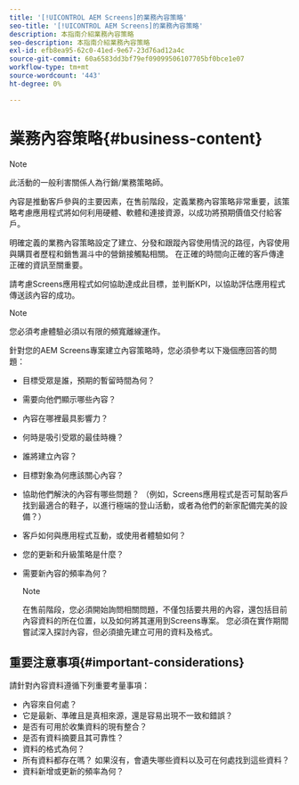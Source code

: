 ```yaml
---
title: '[!UICONTROL AEM Screens]的業務內容策略'
seo-title: '[!UICONTROL AEM Screens]的業務內容策略'
description: 本指南介紹業務內容策略
seo-description: 本指南介紹業務內容策略
exl-id: efb8ea95-62c0-41ed-9e67-23d76ad12a4c
source-git-commit: 60a6583dd3bf79ef09099506107705bf0bce1e07
workflow-type: tm+mt
source-wordcount: '443'
ht-degree: 0%

---
```


# 業務內容策略{#business-content}

>[!NOTE]
>
>此活動的一般利害關係人為行銷/業務策略師。

內容是推動客戶參與的主要因素，在售前階段，定義業務內容策略非常重要，該策略考慮應用程式將如何利用硬體、軟體和連接資源，以成功將預期價值交付給客戶。

明確定義的業務內容策略設定了建立、分發和跟蹤內容使用情況的路徑，內容使用與購買者歷程和銷售漏斗中的營銷接觸點相關。 在正確的時間向正確的客戶傳達正確的資訊至關重要。

請考慮Screens應用程式如何協助達成此目標，並判斷KPI，以協助評估應用程式傳送該內容的成功。

>[!NOTE]
>
>您必須考慮體驗必須以有限的頻寬離線運作。

針對您的AEM Screens專案建立內容策略時，您必須參考以下幾個應回答的問題：

* 目標受眾是誰，預期的暫留時間為何？
* 需要向他們顯示哪些內容？
* 內容在哪裡最具影響力？
* 何時是吸引受眾的最佳時機？
* 誰將建立內容？
* 目標對象為何應該關心內容？
* 協助他們解決的內容有哪些問題？ （例如，Screens應用程式是否可幫助客戶找到最適合的鞋子，以進行極端的登山活動，或者為他們的新家配備完美的設備？）
* 客戶如何與應用程式互動，或使用者體驗如何？
* 您的更新和升級策略是什麼？
* 需要新內容的頻率為何？

   >[!NOTE]
   >
   >在售前階段，您必須開始詢問相關問題，不僅包括要共用的內容，還包括目前內容資料的所在位置，以及如何將其運用到Screens專案。 您必須在實作期間嘗試深入探討內容，但必須搶先建立可用的資料及格式。

## 重要注意事項{#important-considerations}

請針對內容資料遵循下列重要考量事項：

* 內容來自何處？
* 它是最新、準確且是真相來源，還是容易出現不一致和錯誤？
* 是否有可用於收集資料的現有整合？
* 是否有資料摘要且其可靠性？
* 資料的格式為何？
* 所有資料都存在嗎？ 如果沒有，會遺失哪些資料以及可在何處找到這些資料？
* 資料新增或更新的頻率為何？
